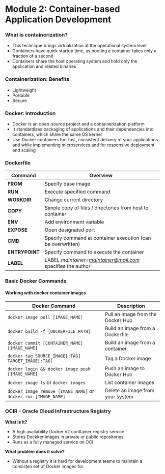 # Module 2: Container-based Application Development

### What is containerization?
- This technique brings virtualization at the operational system level
- Containers have quick startup time, as booting a container takes only a fraction of a second
- Containers share the host operating system and hold only the application and related binaries

### Containerization: Benefits
- Lightweight
- Portable
- Secure

### Docker: Introduction
- Docker is an open-source project and a containerization platform
- It standardizes packaging of applications and their dependencies into containers, which share the same OS kernel
- Use Docker containers for: fast, consistent delivery of your applications and while implementing microservices and for responsive deployment and scaling

### Dockerfile
| Command    | Overview                                                |
| -------------- | ---------------------------------------------------------- |
| **FROM**       | Specify base image                                        |
| **RUN**        | Execute specified command                                 |
| **WORKDIR**    | Change current directory                                  |
| **COPY**       | Simple copy of files / directories from host to container |
| **ENV**        | Add environment variable                                  |
| **EXPOSE**     | Open designated port                                       |
| **CMD**        | Specify command at container execution (can be overwritten)|
| **ENTRYPOINT** | Specify command to execute the container                   |
| **LABEL**      | LABEL *maintainer=maintainer@mail.com* specifies the author|


### Basic Docker Commands
#### Working with docker container images

| Docker Command                                | Description                                      |
| --------------------------------------------- | ------------------------------------------------ |
| `docker image pull [IMAGE_NAME]`              | Pull an image from the Docker Hub                 |
| `docker build -f [DOCKERFILE_PATH]`           | Build an image from a Dockerfile                  |
| `docker commit [CONTAINER_NAME] [IMAGE_NAME]` | Build an image from a container                   |
| `docker tag SOURCE_IMAGE[:TAG] TARGET_IMAGE[:TAG]` | Tag a Docker image                           |
| `docker login && docker image push [IMAGE_NAME]` | Push an image to Docker Hub                   |
| `docker image ls` or `docker images`           | List container images                            |
| `docker image remove [IMAGE_NAME]` or `docker rmi [IMAGE_NAME]` | Delete an image from your system     |


### OCIR - Oracle Cloud Infrastructure Registry
**What is it?** 
- A high availability Docker v2 conttainer registry service
- Stores Dockker images in private or public repositories
- Runs as a fully managed service on OCI

**What problem does it solve?**
- Without a registry it is hard for development teams to maintain a consisten set of Docker images for 
